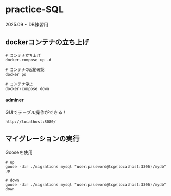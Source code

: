 # practice-SQL
2025.09 ~ DB練習用

## dockerコンテナの立ち上げ
```
# コンテナ立ち上げ
docker-compose up -d

# コンテナの起動確認
docker ps

# コンテナ停止
docker-compose down
```

#### adminer
GUIでテーブル操作ができる！
```
http://localhost:8080/
```

## マイグレーションの実行
Gooseを使用
```
# up
goose -dir ./migrations mysql "user:password@tcp(localhost:3306)/mydb" up

# down
goose -dir ./migrations mysql "user:password@tcp(localhost:3306)/mydb" down
```